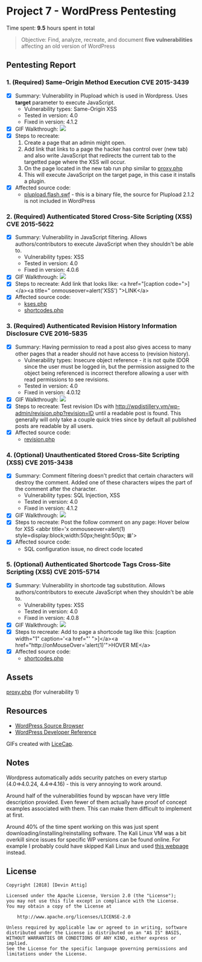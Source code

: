 # Project 7 - WordPress Pentesting

Time spent: **9.5** hours spent in total

> Objective: Find, analyze, recreate, and document **five vulnerabilities** affecting an old version of WordPress

## Pentesting Report

### 1. (Required) Same\-Origin Method Execution CVE 2015\-3439
  - [x] Summary: Vulnerability in Plupload which is used in Wordpress. Uses **target** parameter to execute JavaScript.
    * Vulnerability types: Same-Origin XSS
    * Tested in version: 4.0
    * Fixed in version: 4.1.2
  - [x] GIF Walkthrough: ![](vuln1.gif)
  - [x] Steps to recreate: 
    1. Create a page that an admin might open.
	2. Add link that links to a page the hacker has control over (new tab) and also write JavaScript that redirects the current tab to the targetted page where the XSS will occur.
	3. On the page located in the new tab run php similar to [proxy.php](proxy.php)
	4. This will execute JavaScript on the target page, in this case it installs a plugin.
  - [x] Affected source code:
    - [plupload.flash.swf](https://core.trac.wordpress.org/browser/tags/4.0/src/wp-includes/js/plupload/plupload.flash.swf) \- this is a binary file, the source for Plupload 2.1.2 is not included in WordPress
### 2. (Required) Authenticated Stored Cross\-Site Scripting (XSS) CVE 2015\-5622
  - [x] Summary: Vulnerability in JavaScript filtering. Allows authors/contributors to execute JavaScript when they shouldn't be able to.
    - Vulnerability types: XSS
    - Tested in version: 4.0
    - Fixed in version: 4.0.6
  - [x] GIF Walkthrough: ![](vuln2.gif)
  - [x] Steps to recreate: Add link that looks like:
  \<a href="\[caption code="\>\]\</a\>\<a title=" onmouseover=alert('XSS')  "\>LINK\</a\>
  - [x] Affected source code:
    - [kses.php](https://core.trac.wordpress.org/browser/tags/4.0/src/wp-includes/kses.php)
    - [shortcodes.php](https://core.trac.wordpress.org/browser/tags/4.0/src/wp-includes/shortcodes.php)
### 3. (Required) Authenticated Revision History Information Disclosure CVE 2016\-5835
  - [x] Summary: Having permission to read a post also gives access to many other pages that a reader should not have access to (revision history).
    - Vulnerability types: Insecure object reference \- it is not quite IDOR since the user must be logged in, but the permission assigned to the object being referenced is incorrect therefore allowing a user with read permissions to see revisions.
    - Tested in version: 4.0
    - Fixed in version: 4.0.12
  - [x] GIF Walkthrough: ![](vuln3.gif)
  - [x] Steps to recreate: Test revision IDs with http://wpdistillery.vm/wp-admin/revision.php?revision=ID until a readable post is found. This generally will only take a couple quick tries since by default all published posts are readable by all users.
  - [x] Affected source code:
    - [revision.php](https://core.trac.wordpress.org/browser/tags/4.0/src/wp-admin/includes/revision.php)
### 4. (Optional) Unauthenticated Stored Cross-Site Scripting (XSS) CVE 2015\-3438
  - [x] Summary: Comment filtering doesn't predict that certain characters will destroy the comment. Added one of these characters wipes the part of the comment after the character.
    - Vulnerability types: SQL Injection, XSS
    - Tested in version: 4.0
    - Fixed in version: 4.1.2
  - [x] GIF Walkthrough: ![](vuln4.gif)
  - [x] Steps to recreate: Post the follow comment on any page: Hover below for XSS
\<abbr title='x onmouseover=alert(1) style=display:block;width:50px;height:50px; 𝌆'\>
  - [x] Affected source code:
    - SQL configuration issue, no direct code located
### 5. (Optional) Authenticated Shortcode Tags Cross-Site Scripting (XSS) CVE 2015\-5714
  - [x] Summary: Vulnerability in shortcode tag substitution. Allows authors/contributors to execute JavaScript when they shouldn't be able to.
    - Vulnerability types: XSS
    - Tested in version: 4.0
    - Fixed in version: 4.0.8
  - [x] GIF Walkthrough: ![](vuln5.gif)
  - [x] Steps to recreate: Add to page a shortcode tag like this:
  \[caption width="1" caption='\<a href="' ">\]\</a\>\<a href="http://onMouseOver='alert(1)'">HOVER ME\</a\>
  - [x] Affected source code:
    - [shortcodes.php](https://core.trac.wordpress.org/browser/tags/4.0/src/wp-includes/shortcodes.php)

## Assets

[proxy.php](proxy.php) (for vulnerability 1)

## Resources

- [WordPress Source Browser](https://core.trac.wordpress.org/browser/)
- [WordPress Developer Reference](https://developer.wordpress.org/reference/)

GIFs created with [LiceCap](http://www.cockos.com/licecap/).

## Notes

Wordpress automatically adds security patches on every startup (4.0=\>4.0.24, 4.4=\>4.16) \- this is very annoying to work around.

Around half of the vulnerabilities found by wpscan have very little description provided. Even fewer of them actually have proof of concept examples associated with them. This can make them difficult to implement at first.

Around 40% of the time spent working on this was just spent downloading/installing/reinstalling software.
The Kali Linux VM was a bit overkill since issues for specific WP versions can be found online. For example I probably could have skipped Kali Linux and used [this webpage](https://wpvulndb.com/wordpresses/40) instead.

## License

    Copyright [2018] [Devin Attig]

    Licensed under the Apache License, Version 2.0 (the "License");
    you may not use this file except in compliance with the License.
    You may obtain a copy of the License at

        http://www.apache.org/licenses/LICENSE-2.0

    Unless required by applicable law or agreed to in writing, software
    distributed under the License is distributed on an "AS IS" BASIS,
    WITHOUT WARRANTIES OR CONDITIONS OF ANY KIND, either express or implied.
    See the License for the specific language governing permissions and
    limitations under the License.
